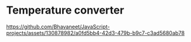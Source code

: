 # Temperature converter


https://github.com/Bhavaneet/JavaScript-projects/assets/130878982/a0fd5bb4-42d3-479b-b9c7-c3ad5680ab78


